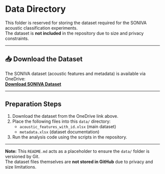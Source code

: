 # Data Directory

This folder is reserved for storing the dataset required for the SONIVA acoustic classification experiments.  
The dataset is **not included** in the repository due to size and privacy constraints.

---

## 📥 Download the Dataset
The SONIVA dataset (acoustic features and metadata) is available via OneDrive:  
**[Download SONIVA Dataset](https://imperiallondon-my.sharepoint.com/shared?id=%2Fpersonal%2Ffg00%5Fic%5Fac%5Fuk%2FDocuments%2FSpeech%5FRecognition%5Fshared%2FSONIVA%2F%280%29%20SONIVA%5FFor%5FPublication%20%28GIULIA%29%2FSONIVA%5FPAPER&sortField=LinkFilename&isAscending=true)**

---

## Preparation Steps
1. Download the dataset from the OneDrive link above.
2. Place the following files into this `data/` directory:
   - `acoustic_features_with_id.xlsx` (main dataset)
   - `metadata.xlsx` (dataset documentation)
3. Run the analysis code using the scripts in the repository.

---

**Note:** This `README.md` acts as a placeholder to ensure the `data/` folder is versioned by Git.  
The dataset files themselves are **not stored in GitHub** due to privacy and size limitations.
